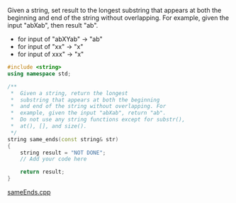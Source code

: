 Given a string, set result to the longest substring that appears at both the beginning and end of the string without overlapping. For example, given the input "abXab", then result "ab".

* for input of "abXYab" → "ab"
* for input of "xx" → "x"
* for input of xxx" → "x"

```cpp
#include <string>
using namespace std;

/**
 *  Given a string, return the longest 
 *  substring that appears at both the beginning 
 *  and end of the string without overlapping. For 
 *  example, given the input "abXab", return "ab".
 *  Do not use any string functions except for substr(), 
 *  at(), [], and size().
 */
string same_ends(const string& str)
{
    string result = "NOT DONE";
    // Add your code here

    return result;
}
```

[sameEnds.cpp](https://codecheck.io/files/23021024111wo43c96la7h5smnpo4atw0sj)